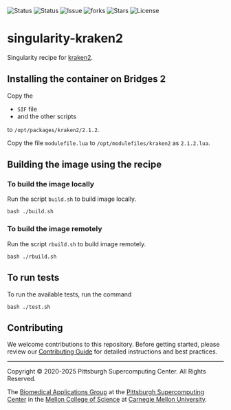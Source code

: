![Status](https://github.com/pscedu/singularity-kraken2/actions/workflows/main.yml/badge.svg)
![Status](https://github.com/pscedu/singularity-kraken2/actions/workflows/pretty.yml/badge.svg)
![Issue](https://img.shields.io/github/issues/pscedu/singularity-kraken2)
![forks](https://img.shields.io/github/forks/pscedu/singularity-kraken2)
![Stars](https://img.shields.io/github/stars/pscedu/singularity-kraken2)
![License](https://img.shields.io/github/license/pscedu/singularity-kraken2)

# singularity-kraken2
Singularity recipe for [kraken2](https://blast.ncbi.nlm.nih.gov/Blast.cgi?CMD=Web&PAGE_TYPE=BlastDocs&DOC_TYPE=Download).

## Installing the container on Bridges 2
Copy the

* `SIF` file
* and the other scripts

to `/opt/packages/kraken2/2.1.2`.

Copy the file `modulefile.lua` to `/opt/modulefiles/kraken2` as `2.1.2.lua`.

## Building the image using the recipe
### To build the image locally
Run the script `build.sh` to build image locally.

```
bash ./build.sh
```

### To build the image remotely
Run the script `rbuild.sh` to build image remotely.

```
bash ./rbuild.sh
```

## To run tests
To run the available tests, run the command

```
bash ./test.sh
```
## Contributing
We welcome contributions to this repository. Before getting started, please review our [Contributing Guide](https://raw.githubusercontent.com/pscedu/singularity-report/refs/heads/main/CONTRIBUTING.md) for detailed instructions and best practices.

---
Copyright © 2020-2025 Pittsburgh Supercomputing Center. All Rights Reserved.

The [Biomedical Applications Group](https://www.psc.edu/biomedical-applications/) at the [Pittsburgh Supercomputing
Center](http://www.psc.edu) in the [Mellon College of Science](https://www.cmu.edu/mcs/) at [Carnegie Mellon University](http://www.cmu.edu).
